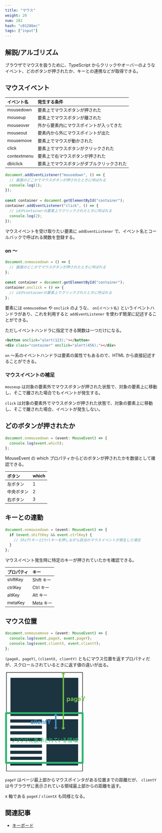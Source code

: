 ```yaml
---
title: "マウス"
weight: 20
num: 282
hash: "c01286ec"
tags: ["input"]
---
```


## 解説/アルゴリズム

ブラウザでマウスを扱うために、TypeScript からクリックやオーバーのようなイベント、どのボタンが押されたか、キーとの連携などが取得できる。

## マウスイベント

| イベント名  | 発生する条件                               |
| :---------- | :----------------------------------------- |
| mousedown   | 要素上でマウスボタンが押された             |
| mouseup     | 要素上でマウスボタンが離された             |
| mouseover   | 外から要素内にマウスポイントが入ってきた   |
| mouseout    | 要素内から外にマウスポイントが出た         |
| mousemove   | 要素上でマウスが動かされた                 |
| click       | 要素上でマウスボタンがクリックされた       |
| contextmenu | 要素上で右マウスボタンが押された           |
| dblclick    | 要素上でマウスボタンがダブルクリックされた |

```typescript
document.addEventListener("mousedown", () => {
  // 画面のどこかでマウスボタンが押されたときに呼ばれる
  console.log(1);
});

const container = document.getElementById("container");
container.addEventListener("click", () => {
  // idがcontainerの要素上でクリックされたときに呼ばれる
  console.log(2);
});
```

マウスイベントを受け取りたい要素に `addEventListener` で、イベント名とコールバックで呼ばれる関数を登録する。

### on ～

```typescript
document.onmousedown = () => {
  // 画面のどこかでマウスボタンが押されたときに呼ばれる
};

const container = document.getElementById("container");
container.onclick = () => {
  // idがcontainerの要素上でクリックされたときに呼ばれる
};
```

要素には `onmousedown` や `onclick` のような、 `on{イベント名}` というイベントハンドラがあり、これを利用すると `addEventListener` を使わず簡潔に記述することができる。

ただしイベントハンドラに指定できる関数は一つだけになる。

```html
<button onclick="alert(123);"></button>
<div class="container" onclick="alert(456);"></div>
```

`on` ～系のイベントハンドラは要素の属性でもあるので、HTML から直接記述することができる。

### マウスイベントの補足

`mouseup` は対象の要素外でマウスボタンが押された状態で、対象の要素上に移動し、そこで離された場合でもイベントが発生する。

`click` は対象の要素外でマウスボタンが押された状態で、対象の要素上に移動し、そこで離された場合、イベントが発生しない。

## どのボタンが押されたか

```typescript
document.onmousedown = (event: MouseEvent) => {
  console.log(event.which);
};
```

MouseEvent の which プロパティからどのボタンが押されたかを数値として確認できる。

| ボタン     | which |
| :--------- | :---- |
| 左ボタン   | 1     |
| 中央ボタン | 2     |
| 右ボタン   | 3     |

## キーとの連動

```typescript
document.onmousedown = (event: MouseEvent) => {
  if (event.shiftKey && event.ctrlKey) {
    // ShiftキーとCtrlキーを押しながら該当のマウスイベントが発生した場合
  }
};
```

マウスイベント発生時に特定のキーが押されていたかを確認できる。

| プロパティ | キー       |
| :--------- | :--------- |
| shiftKey   | Shift キー |
| ctrlKey    | Ctrl キー  |
| altKey     | Alt キー   |
| metaKey    | Meta キー  |

## マウス位置

```typescript
document.onmousemove = (event: MouseEvent) => {
  console.log(event.pageX, event.pageY);
  console.log(event.clientX, event.clientY);
};
```

`(pageX, pageY)`, `(clientX, clientY)` ともにマウス位置を返すプロパティだが、スクロールされているときに返す値の違いが出る。

![](./static/images/c01286ec/0.png)

`pageY` はページ最上部からマウスポインタがある位置までの距離だが、 `clientY` は今ブラウザに表示されている領域最上部からの距離を返す。

x 軸である `pageX` / `clientX` も同様となる。

## 関連記事

- [キーボード](/a7af6575)
